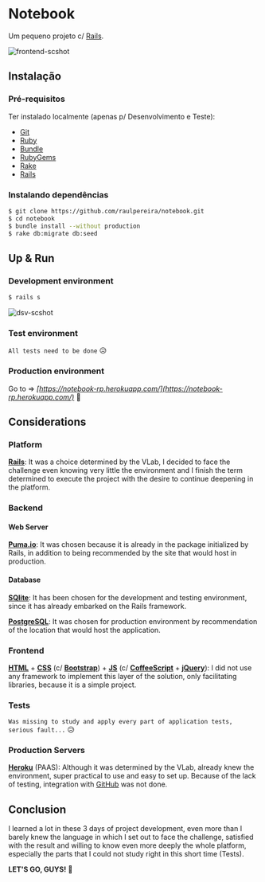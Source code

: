 # Notebook

Um pequeno projeto c/ [Rails](http://rubyonrails.org/).

![frontend-scshot](../master/scshot/frontend-scshot.png)

## Instalação

### Pré-requisitos

Ter instalado localmente (apenas p/ Desenvolvimento e Teste):
- [Git](https://git-scm.com/)
- [Ruby](https://ruby-lang.org)
- [Bundle](http://bundler.io/)
- [RubyGems](https://rubygems.org/)
- [Rake](https://github.com/ruby/rake)
- [Rails](http://rubyonrails.org/)

### Instalando dependências

```bash
$ git clone https://github.com/raulpereira/notebook.git
$ cd notebook
$ bundle install --without production
$ rake db:migrate db:seed
```

## Up & Run

### Development environment

```bash
$ rails s
```
![dsv-scshot](../master/scshot/dsv-scshot.png)

### Test environment

`All tests need to be done` :disappointed_relieved:

### Production environment

Go to => *[https://notebook-rp.herokuapp.com/](https://notebook-rp.herokuapp.com/)* :clap:

## Considerations

### Platform

**[Rails](http://rubyonrails.org/)**: It was a choice determined by the VLab, I decided to face the challenge even knowing very little the environment and I finish the term determined to execute the project with the desire to continue deepening in the platform.

### Backend

#### Web Server

**[Puma.io](http://puma.io/)**: It was chosen because it is already in the package initialized by Rails, in addition to being recommended by the site that would host in production.

#### Database

**[SQlite](https://sqlite.org/)**: It has been chosen for the development and testing environment, since it has already embarked on the Rails framework. 

**[PostgreSQL](https://www.postgresql.org/)**: It was chosen for production environment by recommendation of the location that would host the application.

### Frontend

**[HTML](https://w3.org/html/)** + **[CSS](https://w3.org/Style/CSS/)** (c/ **[Bootstrap](http://getbootstrap.com/)**) + **[JS](https://developer.mozilla.org/en-US/docs/Web/JavaScript)** (c/ **[CoffeeScript](http://coffeescript.org/)** + **[jQuery](https://jquery.com/)**): I did not use any framework to implement this layer of the solution, only facilitating libraries, because it is a simple project.

### Tests

`Was missing to study and apply every part of application tests, serious fault...` :disappointed_relieved:

### Production Servers

**[Heroku](https://heroku.com)** (PAAS): Although it was determined by the VLab, already knew the environment, super practical to use and easy to set up. Because of the lack of testing, integration with [GitHub](https://github.com/) was not done.

## Conclusion

I learned a lot in these 3 days of project development, even more than I barely knew the language in which I set out to face the challenge, satisfied with the result and willing to know even more deeply the whole platform, especially the parts that I could not study right in this short time (Tests).

**LET'S GO, GUYS!** :muscle:
